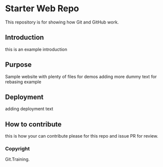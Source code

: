 # Starter Web Repo

This repository is for showing how Git and GitHub work.

## Introduction
this is an example introduction

## Purpose

Sample website with plenty of files for demos
adding more dummy text for rebasing example
## Deployment

adding deployment text

## How to contribute

this is how your can contribute
please for this repo and issue PR for review.

### Copyright
Git.Training.